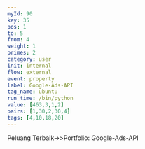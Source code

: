 ```yaml
---
myId: 90
key: 35
pos: 1
to: 5
from: 4
weight: 1
primes: 2
category: user
init: internal
flow: external
event: property
label: Google-Ads-API
tag_name: ubuntu
run_time: /bin/python
value: [463,3,1,2]
pairs: [1,30,2,30,4]
tags: [4,10,18,20]
---
```

Peluang Terbaik->>Portfolio: Google-Ads-API
